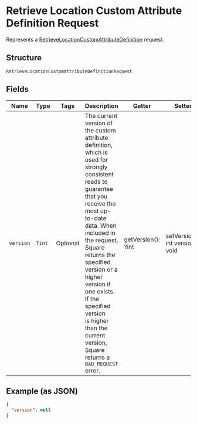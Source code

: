 
# Retrieve Location Custom Attribute Definition Request

Represents a [RetrieveLocationCustomAttributeDefinition](../../doc/apis/location-custom-attributes.md#retrieve-location-custom-attribute-definition) request.

## Structure

`RetrieveLocationCustomAttributeDefinitionRequest`

## Fields

| Name | Type | Tags | Description | Getter | Setter |
|  --- | --- | --- | --- | --- | --- |
| `version` | `?int` | Optional | The current version of the custom attribute definition, which is used for strongly consistent<br>reads to guarantee that you receive the most up-to-date data. When included in the request,<br>Square returns the specified version or a higher version if one exists. If the specified version<br>is higher than the current version, Square returns a `BAD_REQUEST` error. | getVersion(): ?int | setVersion(?int version): void |

## Example (as JSON)

```json
{
  "version": null
}
```

